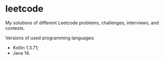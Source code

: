 # leetcode

My solutions of different Leetcode problems, challenges, interviews, and contests.

Versions of used programming languages:
* Kotlin 1.3.71;
* Java 14.

